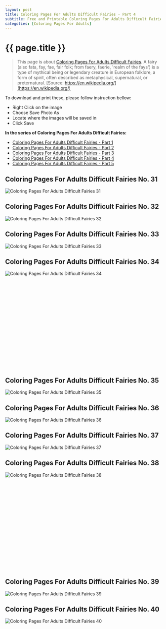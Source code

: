 ```yaml
---
layout: post
title: Coloring Pages For Adults Difficult Fairies - Part 4
subtitle: Free and Printable Coloring Pages For Adults Difficult Fairies - Part 4
categoties: [Coloring Pages For Adults]
---
```

{{ page.title }}
================
> This page is about [Coloring Pages For Adults Difficult Fairies](https://freecoloringpages.github.io/). A fairy (also fata, fay, fae, fair folk; from faery, faerie, 'realm of the fays') is a type of mythical being or legendary creature in European folklore, a form of spirit, often described as metaphysical, supernatural, or preternatural. [Source: https://en.wikipedia.org/](https://en.wikipedia.org/)

To download and print these, please follow instruction bellow:
* Right Click on the image 
* Choose Save Photo As 
* Locate where the images will be saved in 
* Click Save

**In the series of Coloring Pages For Adults Difficult Fairies:**

* [Coloring Pages For Adults Difficult Fairies - Part 1](https://freecoloringpages.github.io/2017/11/24/Coloring-Pages-For-Adults-Difficult-Fairies-part-1.html)
* [Coloring Pages For Adults Difficult Fairies - Part 2](https://freecoloringpages.github.io/2017/11/24/Coloring-Pages-For-Adults-Difficult-Fairies-part-2.html)
* [Coloring Pages For Adults Difficult Fairies - Part 3](https://freecoloringpages.github.io/2017/11/24/Coloring-Pages-For-Adults-Difficult-Fairies-part-3.html)
* [Coloring Pages For Adults Difficult Fairies - Part 4](https://freecoloringpages.github.io/2017/11/24/Coloring-Pages-For-Adults-Difficult-Fairies-part-4.html)
* [Coloring Pages For Adults Difficult Fairies - Part 5](https://freecoloringpages.github.io/2017/11/24/Coloring-Pages-For-Adults-Difficult-Fairies-part-5.html)

## Coloring Pages For Adults Difficult Fairies No. 31
![Coloring Pages For Adults Difficult Fairies 31](https://freecoloringpages.github.io/img1/Coloring-Pages-For-Adults-Difficult-Fairies%20(31).jpg "Coloring Pages For Adults Difficult Fairies 31")

## Coloring Pages For Adults Difficult Fairies No. 32
![Coloring Pages For Adults Difficult Fairies 32](https://freecoloringpages.github.io/img1/Coloring-Pages-For-Adults-Difficult-Fairies%20(32).jpg "Coloring Pages For Adults Difficult Fairies 32")

## Coloring Pages For Adults Difficult Fairies No. 33
![Coloring Pages For Adults Difficult Fairies 33](https://freecoloringpages.github.io/img1/Coloring-Pages-For-Adults-Difficult-Fairies%20(33).jpg "Coloring Pages For Adults Difficult Fairies 33")

## Coloring Pages For Adults Difficult Fairies No. 34
![Coloring Pages For Adults Difficult Fairies 34](https://freecoloringpages.github.io/img1/Coloring-Pages-For-Adults-Difficult-Fairies%20(34).jpg "Coloring Pages For Adults Difficult Fairies 34")

<script async src="//pagead2.googlesyndication.com/pagead/js/adsbygoogle.js"></script><!-- Texxtonly --><ins class="adsbygoogle" style="display:inline-block;width:336px;height:280px" data-ad-client="ca-pub-6753140515841889" data-ad-slot="3207852233"></ins><script>(adsbygoogle = window.adsbygoogle || []).push({}); </script>

## Coloring Pages For Adults Difficult Fairies No. 35
![Coloring Pages For Adults Difficult Fairies 35](https://freecoloringpages.github.io/img1/Coloring-Pages-For-Adults-Difficult-Fairies%20(35).jpg "Coloring Pages For Adults Difficult Fairies 35")

## Coloring Pages For Adults Difficult Fairies No. 36
![Coloring Pages For Adults Difficult Fairies 36](https://freecoloringpages.github.io/img1/Coloring-Pages-For-Adults-Difficult-Fairies%20(36).jpg "Coloring Pages For Adults Difficult Fairies 36")

## Coloring Pages For Adults Difficult Fairies No. 37
![Coloring Pages For Adults Difficult Fairies 37](https://freecoloringpages.github.io/img1/Coloring-Pages-For-Adults-Difficult-Fairies%20(37).jpg "Coloring Pages For Adults Difficult Fairies 37")

## Coloring Pages For Adults Difficult Fairies No. 38
![Coloring Pages For Adults Difficult Fairies 38](https://freecoloringpages.github.io/img1/Coloring-Pages-For-Adults-Difficult-Fairies%20(38).jpg "Coloring Pages For Adults Difficult Fairies 38")

<script async src="//pagead2.googlesyndication.com/pagead/js/adsbygoogle.js"></script><!-- Texxtonly --><ins class="adsbygoogle" style="display:inline-block;width:336px;height:280px" data-ad-client="ca-pub-6753140515841889" data-ad-slot="3207852233"></ins><script>(adsbygoogle = window.adsbygoogle || []).push({}); </script>

## Coloring Pages For Adults Difficult Fairies No. 39
![Coloring Pages For Adults Difficult Fairies 39](https://freecoloringpages.github.io/img1/Coloring-Pages-For-Adults-Difficult-Fairies%20(39).jpg "Coloring Pages For Adults Difficult Fairies 39")

## Coloring Pages For Adults Difficult Fairies No. 40
![Coloring Pages For Adults Difficult Fairies 40](https://freecoloringpages.github.io/img1/Coloring-Pages-For-Adults-Difficult-Fairies%20(40).jpg "Coloring Pages For Adults Difficult Fairies 40")

